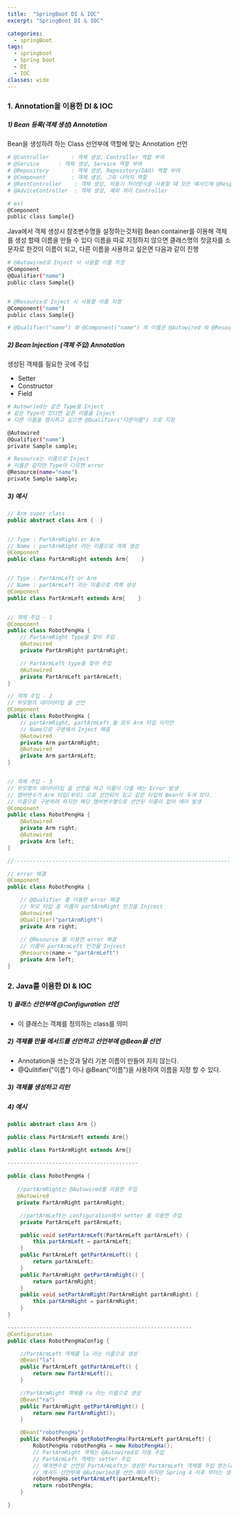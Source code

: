 ```yaml
---
title:  "SpringBoot DI & IOC"
excerpt: "SpringBoot DI & IOC"

categories:
  - springBoot
tags:
  - springboot
  - Spring boot
  - DI
  - IOC	
classes: wide 
---
```


### 1. Annotation을 이용한 DI & IOC

##### 1) Bean 등록(객체 생성) Annotation

Bean을 생성하려 하는 Class 선언부에 역할에 맞는 Annotation 선언

```bash
# @Controller		: 객체 생성, Controller 역할 부여 
# @Service		: 객체 생성, Service 역할 부여 
# @Repository		: 객체 생성, Repository(DAO) 역할 부여 
# @Component		: 객체 생성, 그외 나머지 역할
# @RestController	 : 객체 생성, 비동기 처리방식을 사용할 때 모든 메서드에 @ResponseBody 추가 해줌
# @AdviceController	 : 객체 생성, 예외 처리 Controller

# ex)
@Component
public class Sample{}
```

Java에서 객체 생성시 참조변수명을 설정하는것처럼 Bean container를 이용해 객체를 생성 할때 이름을 만들 수 있다
이름을 따로 지정하지 않으면 클래스명의 첫글자를 소문자로 한것이 이름이 되고, 다른 이름을 사용하고 싶은면 다음과 같이 진행

```bash
# @Autowired로 Inject 시 사용할 이름 지정
@Component
@Qualifier("name")
public class Sample{}


# @Resource로 Inject 시 사용할 이름 지정 
@Component("name")
public class Sample{}

# @Qualifier("name") 와 @Component("name") 의 이름은 @Autowired 와 @Resource 둘다 사용 가능
```



##### 2) Bean Injection (객체 주입) Annotation

생성된 객체를 필요한 곳에 주입

- Setter
- Constructor
- Field

```bash
# Autowried는 같은 Type을 Inject
# 같은 Type이 있다면 같은 이름을 Inject
# 다른 이름을 명시하고 싶으면 @Qualifier("다른이름") 으로 지정

@Autowired
@Qualifier("name")
private Sample sample;

# Resource는 이름으로 Inject
# 이름은 같지만 Type이 다르면 error
@Resource(name="name")
private Sample sample;
```



##### 3) 예시

```java
// Arm super class
public abstract class Arm {  }   


// Type : PartArmRight or Arm
// Name : partArmRight 라는 이름으로 객체 생성
@Component    
public class PartArmRight extends Arm{    }    


// Type : PartArmLeft or Arm
// Name : partArmLeft 라는 이름으로 객체 생성
@Component    
public class PartArmLeft extends Arm{    }    


// 객체 주입 - 1
@Component
public class RobotPengHa {
	// PartArmRight Type을 찾아 주입
    @Autowired
    private PartArmRight partArmRight;

	// PartArmLeft type을 찾아 주입
    @Autowired
    private PartArmLeft partArmLeft;
}

// 객체 주입 - 2 
// 부모형의 데이터타입 을 선언
@Component
public class RobotPengHa {
    // partArmRight, partArmLeft 둘 모두 Arm 타입 이지만
    // Name으로 구분해서 Inject 해줌
    @Autowired
    private Arm partArmRight;
    @Autowired
    private Arm partArmLeft;
}


// 객체 주입 - 3
// 부모형의 데이터타입 을 선언을 하고 이름이 다를 때는 Error 발생
// 멤버변수가 Arm 타입(부모) 으로 선언되어 있고 같은 타입의 Bean이 두개 있다.
// 이름으로 구분하려 하지만 해당 멤버변수명으로 선언된 이름이 없어 에러 발생
@Component
public class RobotPengHa {
    @Autowired
    private Arm right;
    @Autowired
    private Arm left;
}

//--------------------------------------------------------------------

// error 해결 
@Component
public class RobotPengHa {

    // @Qualifier 를 이용한 error 해결
    // 부모 타입 중 이름이 partArmRight 인것을 Injcect
    @Autowired
    @Qualifier("partArmRight")
    private Arm right;
    
    // @Resource 를 이용한 error 해결
    // 이름이 partArmLeft 인것을 Injcect
    @Resource(name = "partArmLeft")
    private Arm left;
}

```



### 2. Java를 이용한 DI & IOC

##### 1) 클래스 선언부에 @Configuration 선언

- 이 클래스는 객체를 정의하는 class를 의미

##### 2) 객체를 만들 메서드를 선언하고 선언부에 @Bean을 선언

- Annotation을 쓰는것과 달리 기본 이름이 만들어 지지 않는다. 
- @Qulitifier("이름") 이나 @Bean("이름")을 사용하여 이름을 지정 할 수 있다.

##### 3) 객체를 생성하고 리턴

##### 4) 예시

```java
public abstract class Arm {}    

public class PartArmLeft extends Arm{}     

public class PartArmRight extends Arm{}

-----------------------------------------
    
public class RobotPengHa {
  
   //partArmRight는 @Autowired를 이용한 주입 
   @Autowired
   private PartArmRight partArmRight;

    //partArmLeft는 configuration에서 setter 를 이용한 주입
    private PartArmLeft partArmLeft;

    public void setPartArmLeft(PartArmLeft partArmLeft) {
        this.partArmLeft = partArmLeft;
    }
    public PartArmLeft getPartArmLeft() {
        return partArmLeft;
    }
    public PartArmRight getPartArmRight() {
        return partArmRight;
    }
    public void setPartArmRight(PartArmRight partArmRight) {
        this.partArmRight = partArmRight;
    }
}

----------------------------------------------------------
@Configuration
public class RobotPengHaConfig {

    //PartArmLeft 객체를 la 라는 이름으로 생성
    @Bean("la")
    public PartArmLeft getPartArmLeft() {
        return new PartArmLeft();   
    }

    //PartArmRight 객체를 ra 라는 이름으로 생성
    @Bean("ra")
    public PartArmRight getPartArmRight() {
        return new PartArmRight();
    }

    @Bean("robotPengHa")
    public RobotPengHa getRobotPengHa(PartArmLeft partArmLeft) {
        RobotPengHa robotPengHa = new RobotPengHa();
        // PartArmRight 객체는 @Autowired로 자동 주입
        // PartArmLeft 객체는 setter 주입
        // 매개변수로 선언된 PartArmLeft는 생성된 PartArmLeft 객체를 주입 받는다.
        // 메서드 선언부에 @Autowried를 선언 해야 하지만 Spring 4 이후 부터는 생략 가능 하다
        robotPengHa.setPartArmLeft(partArmLeft);
        return robotPengHa;
    }

}    

```





